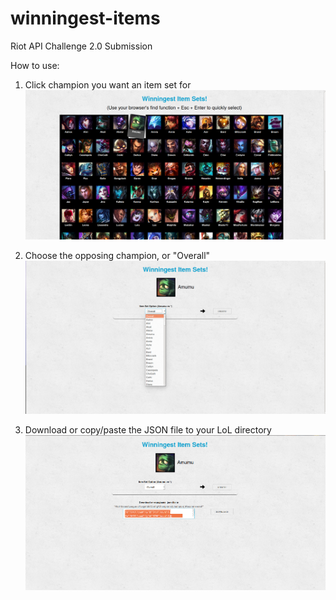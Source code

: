 # winningest-items
Riot API Challenge 2.0 Submission

How to use:
1) Click champion you want an item set for
![Screenshot1](/public/project1.png)

2) Choose the opposing champion, or "Overall"
![Screenshot2](/public/project2.png)

3) Download or copy/paste the JSON file to your LoL directory
![Screenshot3](/public/project3.png)
